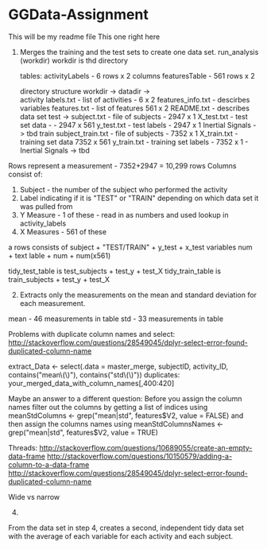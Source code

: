 # GGData-Assignment

This will be my readme file
This one right here

1) Merges the training and the test sets to create one data set.
run_analysis (workdir)
	workdir is thd directory 
	
	tables:
	activityLabels - 6 rows x 2 columns
	featuresTable - 561 rows x 2
	
	
	directory structure
		workdir -> 
			datadir -> 		
				activity labels.txt - list of activities - 6 x 2
				features_info.txt - descirbes variables 
				features.txt - list of features 561 x 2
				README.txt - describes data set
				test -> 
					subject.txt - file of subjects - 2947 x 1
					X_test.txt - test set data - - 2947 x 561
					y_test.txt - test labels - 2947 x 1 
					Inertial Signals -> tbd
				train
					subject_train.txt - file of subjects - 7352 x 1
					X_train.txt - training set data 7352 x 561
					y_train.txt - training set labels - 7352 x 1 -
					Inertial Signals -> tbd
				
				
Rows represent a measurement - 7352+2947 = 10,299 rows
Columns consist of:
1) Subject  - the number of the subject who performed the activity
2) Label indicating if it is "TEST" or "TRAIN" depending on which data set it was pulled from
3) Y Measure - 1 of these - read in as numbers and used lookup in activity_labels 
4) X Measures - 561 of these

a rows consists of 
subject + "TEST/TRAIN" + y_test + x_test variables 
num + text lable + num + num(x561)

tidy_test_table is test_subjects + test_y + test_X
tidy_train_table is train_subjects + test_y + test_X


2) Extracts only the measurements on the mean and standard deviation for each measurement.

mean - 46 measurements in table
std - 33 measurements in table

Problems with duplicate column names and select:
	http://stackoverflow.com/questions/28549045/dplyr-select-error-found-duplicated-column-name

 
extract_Data <- select(.data = master_merge, subjectID, activity_ID,
                           contains("mean\\(\\)"), contains("std\\(\\)"))
    duplicates: your_merged_data_with_column_names[,400:420]


Maybe an answer to a different question: 
Before you assign the column names filter out the columns by getting a list of indices using
	meanStdColumns <- grep("mean|std", features$V2, value = FALSE)
and then assign the columns names using
	meanStdColumnsNames <- grep("mean|std", features$V2, value = TRUE)

Threads:
http://stackoverflow.com/questions/10689055/create-an-empty-data-frame
             http://stackoverflow.com/questions/10150579/adding-a-column-to-a-data-frame
             http://stackoverflow.com/questions/28549045/dplyr-select-error-found-duplicated-column-name
                   
                           
Wide vs narrow


4) 
From the data set in step 4, creates a second, independent tidy data set with the average of each variable for each activity and each subject.

